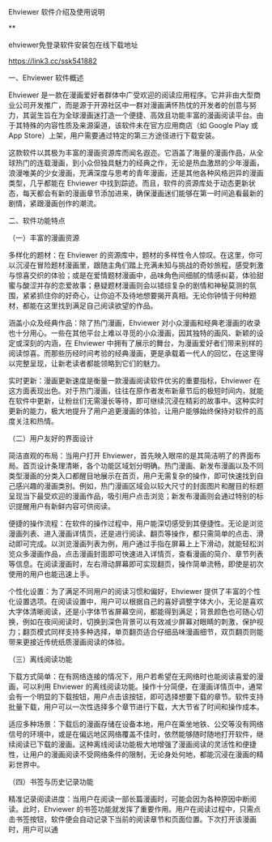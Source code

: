 Ehviewer 软件介绍及使用说明

** 


ehviewer免登录软件安装包在线下载地址

https://link3.cc/ssk541882

一、Ehviewer 软件概述

Ehviewer 是一款在漫画爱好者群体中广受欢迎的阅读应用程序。它并非由大型商业公司开发推广，而是源于开源社区中一群对漫画满怀热忱的开发者的创意与努力，其诞生旨在为全球漫画迷打造一个便捷、高效且功能丰富的漫画阅读平台。由于其特殊的内容性质及来源渠道，该软件未在官方应用商店（如 Google Play 或 App Store）上架，用户需要通过特定的第三方途径进行下载安装。

这款软件以其极为丰富的漫画资源库而闻名遐迩。它涵盖了海量的漫画作品，从全球热门的连载漫画，到小众但独具魅力的经典之作，无论是热血激昂的少年漫画，浪漫唯美的少女漫画，充满深度与思考的青年漫画，还是其他各种风格迥异的漫画类型，几乎都能在 Ehviewer 中找到踪迹。而且，软件的资源库处于动态更新状态，每天都会有新的漫画章节添加进来，确保漫画迷们能够在第一时间追看最新的剧情，紧跟漫画创作的潮流。

二、软件功能特点

（一）丰富的漫画资源

多样化的题材：在 Ehviewer 的资源库中，题材的多样性令人惊叹。在这里，你可以沉浸在冒险题材漫画里，跟随主角们踏上充满未知与挑战的奇妙旅程，感受刺激与惊喜交织的体验；或是在爱情题材漫画中，品味角色间细腻的情感纠葛，体验甜蜜与酸涩并存的恋爱故事；悬疑题材漫画则会以错综复杂的剧情和神秘莫测的氛围，紧紧抓住你的好奇心，让你迫不及待地想要揭开真相。无论你钟情于何种题材，都能在这里找到满足自己阅读欲望的作品。

涵盖小众及经典作品：除了热门漫画，Ehviewer 对小众漫画和经典老漫画的收录也十分用心。一些在其他平台上难以寻觅的小众漫画，因其独特的画风、新颖的设定或深刻的内涵，在 Ehviewer 中拥有了展示的舞台，为漫画爱好者们带来别样的阅读惊喜。而那些历经时间考验的经典漫画，更是承载着一代人的回忆，在这里得以完整呈现，让新老读者都能领略到它们的魅力。

实时更新：漫画更新速度是衡量一款漫画阅读软件优劣的重要指标，Ehviewer 在这方面表现出色。对于热门漫画，往往在原作者发布新章节后的极短时间内，就能在软件中更新，让粉丝们无需漫长等待，即可继续沉浸在精彩的故事中。这种实时更新的能力，极大地提升了用户追更漫画的体验，让用户能够始终保持对软件的高度关注和热情。

（二）用户友好的界面设计

简洁直观的布局：当用户打开 Ehviewer，首先映入眼帘的是其简洁明了的界面布局。首页设计条理清晰，各个功能区域划分明确。热门漫画、新发布漫画以及不同类型漫画的分类入口都醒目地展示在首页，用户无需复杂的操作，即可快速找到自己感兴趣的漫画类别。例如，热门漫画区域会以较大尺寸的封面图片和醒目的标题呈现当下最受欢迎的漫画作品，吸引用户点击浏览；新发布漫画则会通过特别的标识提醒用户有新鲜内容可供阅读。

便捷的操作流程：在软件的操作过程中，用户能深切感受到其便捷性。无论是浏览漫画列表、进入漫画详情页，还是进行阅读、翻页等操作，都只需简单的点击、滑动即可完成。以浏览漫画列表为例，用户通过手指在屏幕上上下滑动，就能轻松浏览众多漫画作品，点击漫画封面即可快速进入详情页，查看漫画的简介、章节列表等信息。在阅读漫画时，左右滑动屏幕即可实现翻页，操作简单流畅，即使是初次使用的用户也能迅速上手。

个性化设置：为了满足不同用户的阅读习惯和偏好，Ehviewer 提供了丰富的个性化设置选项。在阅读设置中，用户可以根据自己的喜好调整字体大小，无论是喜欢大字体清晰阅读，还是小字体节省屏幕空间，都能得到满足；背景颜色也可随心切换，例如在夜间阅读时，切换到深色背景可以有效减少屏幕对眼睛的刺激，保护视力；翻页模式同样支持多种选择，单页翻页适合仔细品味漫画细节，双页翻页则能带来更接近传统纸质漫画阅读的体验。

（三）离线阅读功能

下载方式简单：在有网络连接的情况下，用户若希望在无网络时也能阅读喜爱的漫画，可以利用 Ehviewer 的离线阅读功能。操作十分简便，在漫画详情页中，通常会有一个明显的下载按钮，用户点击该按钮，即可选择想要下载的章节。软件支持批量下载，用户可以一次性选择多个章节进行下载，大大节省了时间和操作成本。

适应多种场景：下载后的漫画存储在设备本地，用户在乘坐地铁、公交等没有网络信号的环境中，或是在偏远地区网络覆盖不佳时，依然能够随时随地打开软件，继续阅读已下载的漫画。这种离线阅读功能极大地增强了漫画阅读的灵活性和便捷性，让用户的漫画阅读不受网络条件的限制，无论身处何地，都能沉浸在漫画的精彩世界中。

（四）书签与历史记录功能

精准记录阅读进度：当用户在阅读一部长篇漫画时，可能会因为各种原因中断阅读。此时，Ehviewer 的书签功能就发挥了重要作用。用户在阅读过程中，只需点击书签按钮，软件便会自动记录下当前的阅读章节和页面位置。下次打开该漫画时，用户可以通
